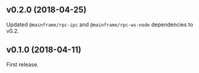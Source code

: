 ## v0.2.0 (2018-04-25)

Updated `@mainframe/rpc-ipc` and `@mainframe/rpc-ws-node` dependencies to v0.2.

## v0.1.0 (2018-04-11)

First release.
